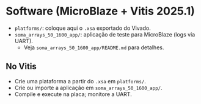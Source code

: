 <!-- <a id="topo"></a> -->
# Software (MicroBlaze + Vitis 2025.1)

- `platforms/`: coloque aqui o `.xsa` exportado do Vivado.
- `soma_arrays_50_1600_app/`: aplicação de teste para MicroBlaze (logs via UART).
	- Veja `soma_arrays_50_1600_app/README.md` para detalhes.

## No Vitis
- Crie uma plataforma a partir do `.xsa` em `platforms/`.
- Crie ou importe a aplicação em `soma_arrays_50_1600_app/`.
- Compile e execute na placa; monitore a UART.
<!-- 
[Voltar ao topo](#topo) -->
